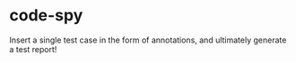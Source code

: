 # code-spy
Insert a single test case in the form of annotations, and ultimately generate a test report!
